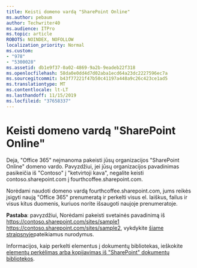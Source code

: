 ```yaml
---
title: Keisti domeno vardą "SharePoint Online"
ms.author: pebaum
author: Techwriter40
ms.audience: ITPro
ms.topic: article
ROBOTS: NOINDEX, NOFOLLOW
localization_priority: Normal
ms.custom:
- "978"
- "5300028"
ms.assetid: db1e9f37-0a02-4869-9a2b-9eadeb22f318
ms.openlocfilehash: 58da0e0dd4d7d02aba1ecd64a23dc2227596ec7a
ms.sourcegitcommit: b43f77221f47b50c41197a448a9c26c423ce1ad5
ms.translationtype: MT
ms.contentlocale: lt-LT
ms.lasthandoff: 11/15/2019
ms.locfileid: "37658337"
---
```

# <a name="change-domain-name-in-sharepoint-online"></a>Keisti domeno vardą "SharePoint Online"

Deja, "Office 365" neįmanoma pakeisti jūsų organizacijos "SharePoint Online" domeno vardo. Pavyzdžiui, jei jūsų organizacijos pavadinimas pasikeičia iš "Contoso" į "ketvirtoji kava", negalite keisti contoso.sharepoint.com į fourthcoffee.sharepoint.com.
  
Norėdami naudoti domeno vardą fourthcoffee.sharepoint.com, jums reikės įsigyti naują "Office 365" prenumeratą ir perkelti visus el. laiškus, failus ir visus kitus duomenis, kuriuos norite išsaugoti naujoje prenumeratoje.
  
 **Pastaba**: pavyzdžiui, Norėdami pakeisti svetainės pavadinimą iš https://contoso.sharepoint.com/sites/sample1 https://contoso.sharepoint.com/sites/sample2, vykdykite [šiame straipsnyje](https://docs.microsoft.com/sharepoint/change-site-address)pateikiamus nurodymus. 
  
Informacijos, kaip perkelti elementus į dokumentų bibliotekas, ieškokite [elementų perkėlimas arba kopijavimas iš "SharePoint" dokumentų bibliotekos](https://go.microsoft.com/fwlink/?linkid=2025831).
  
